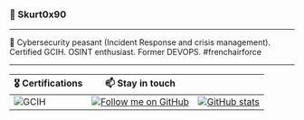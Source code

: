 ### :rocket: Skurt0x90
---

🔐 Cybersecurity peasant (Incident Response and crisis management). Certified GCIH. OSINT enthusiast. Former DEVOPS.
#frenchairforce

---

| 🎖️ Certifications | 📫 Stay in touch | |
|--------------------|-----------------------|--------------------|
| ![GCIH](https://images.credly.com/size/340x340/images/c3e2745b-2f30-4e6b-9290-f7557a705181/image.png)| [![Follow me on GitHub](https://img.shields.io/badge/Follow%20me%20on-GitHub-181717?style=for-the-badge&logo=github)](https://github.com/Skurt0x90) | [![GitHub stats](https://github-readme-stats.vercel.app/api?username=Skurt0x90&show_icons=true&theme=radical)](https://github.com/Skurt0x90) |


